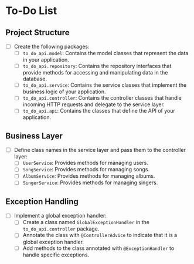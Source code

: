 # To-Do List

## Project Structure

- [ ] Create the following packages:
  - [ ] `to_do_api.model`: Contains the model classes that represent the data in your application.
  - [ ] `to_do_api.repository`: Contains the repository interfaces that provide methods for accessing and manipulating data in the database.
  - [ ] `to_do_api.service`: Contains the service classes that implement the business logic of your application.
  - [ ] `to_do_api.controller`: Contains the controller classes that handle incoming HTTP requests and delegate to the service layer.
  - [ ] `to_do_api.api`: Contains the classes that define the API of your application.

## Business Layer

- [ ] Define class names in the service layer and pass them to the controller layer:
  - [ ] `UserService`: Provides methods for managing users.
  - [ ] `SongService`: Provides methods for managing songs.
  - [ ] `AlbumService`: Provides methods for managing albums.
  - [ ] `SingerService`: Provides methods for managing singers.

## Exception Handling

- [ ] Implement a global exception handler:
  - [ ] Create a class named `GlobalExceptionHandler` in the `to_do_api.controller` package.
  - [ ] Annotate the class with `@ControllerAdvice` to indicate that it is a global exception handler.
  - [ ] Add methods to the class annotated with `@ExceptionHandler` to handle specific exceptions.
